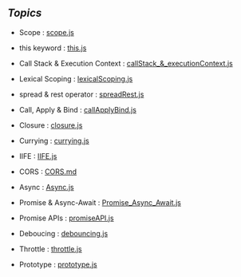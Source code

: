 ## _Topics_
- Scope : [scope.js](./scope.js)
- this keyword : [this.js](./this.js)
- Call Stack & Execution Context : [callStack_&_executionContext.js](./callStack_EC.js)
- Lexical Scoping : [lexicalScoping.js ](./lexicalScoping.js)

- spread & rest operator : [spreadRest.js](./spreadRest.js)
- Call, Apply & Bind : [callApplyBind.js](./callApplyBind.js)
- Closure : [closure.js](./closure.js)
- Currying : [currying.js](./currying.js)
- IIFE : [IIFE.js](./IIFE.js)
- CORS : [CORS.md](./CORS.md)

- Async : [Async.js](./asyncJS.md)
- Promise & Async-Await : [Promise_Async_Await.js](./promise_async_await.js)
- Promise APIs : [promiseAPI.js](./promise_API.js)

- Deboucing : [debouncing.js](./debouncing.js)


- Throttle : [throttle.js](./throttle.js)
- Prototype : [prototype.js](./prototype.js)


